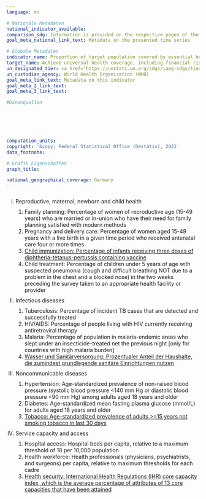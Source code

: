 ```yaml
---
language: en    

# Nationale Metadaten    
national_indicator_available:     
comparison_sdg: Information is provided on the respective pages of the SDG indicators.    
goal_meta_national_link_text: Metadata on the presented time series    

# Globale Metadaten    
indicator_name: Proportion of target population covered by essential health services    
target_name: Achieve universal health coverage, including financial risk protection, access to quality essential health-care services and access to safe, effective, quality and affordable essential medicines and vaccines for all    
un_designated_tier: <a href="https://unstats.un.org/sdgs/iaeg-sdgs/tier-classification/" title="Click here for more information on the UN tier classification."  target="_blank">Tier I</a>    
un_custodian_agency: World Health Organisation (WHO)    
goal_meta_link_text: Metadata on this indicator    
goal_meta_2_link_text:     
goal_meta_3_link_text:     

#Datenquellen





    
computation_units:     
copyright: '&copy; Federal Statistical Office (Destatis), 2021'    
data_footnote:     

# Grafik Eigenschaften    
graph_title:     

national_geographical_coverage: Germany    
---
```



<ol type="I">
  <li style="padding-top: 10px;">Reproductive, maternal, newborn and child health
    <ol type="1" style="padding-top: 10px;">
      <li>Family planning: Percentage of women of reproductive age (15-49 years) who are married or in-union who have their need for family planning satisfied with modern methods</li>
      <li>Pregnancy and delivery care: Percentage of women aged 15-49 years with a live birth in a given time period who received antenatal care four or more times</li>
      <li><a href="http://sdg-indikatoren.de/en/3-b-1/">Child immunization: Percentage of infants receiving three doses of diphtheria-tetanus-pertussis containing vaccine </a></li>
      <li>Child treatment: Percentage of children under 5 years of age with suspected pneumonia (cough and difficult breathing NOT due to a problem in the chest and a blocked nose) in the two weeks preceding the survey taken to an appropriate health facility or provider</li>
    </ol>
  </li>
  <li style="padding-top: 10px;">Infectious diseases
    <ol type="1" style="padding-top: 10px;">
      <li>Tuberculosis: Percentage of incident TB cases that are detected and successfully treated</li>
      <li>HIV/AIDS: Percentage of people living with HIV currently receiving antiretroviral therapy</li>
      <li>Malaria: Percentage of population in malaria-endemic areas who slept under an insecticide-treated net the previous night [only for countries with high malaria burden]</li>
      <li><a  href="http://sdg-indikatoren.de/6-2-1/">Wasser und Sanitärversorgung: Prozentualer Anteil der Haushalte, die zumindest grundlegende sanitäre Einrichtungen nutzen</a></li>
    </ol>
  </li>
  <li style="padding-top: 10px;">Noncommunicable diseases
    <ol type="1" style="padding-top: 10px;">
      <li>Hypertension: Age-standardized prevalence of non-raised blood pressure (systolic blood pressure <140 mm Hg or diastolic blood pressure <90 mm Hg) among adults aged 18 years and older</li>
      <li>Diabetes: Age-standardized mean fasting plasma glucose (mmol/L) for adults aged 18 years and older</li>
      <li><a href="http://sdg-indikatoren.de/en/3-a-1/">Tobacco: Age-standardized prevalence of adults >=15 years not smoking tobacco in last 30 days</a></li>
    </ol>
  </li>
  <li style="padding-top: 10px;">Service capacity and access
    <ol type="1" style="padding-top: 10px;">
      <li>Hospital access:  Hospital beds per capita, relative to a maximum threshold of 18 per 10,000 population</li>
      <li>Health workforce: Health professionals (physicians, psychiatrists, and surgeons) per capita, relative to maximum thresholds for each cadre</li>
      <li><a href="http://sdg-indikatoren.de/en/3-d-1/">Health security: International Health Regulations (IHR) core capacity index, which is the average percentage of attributes of 13 core capacities that have been attained</a></li>
    </ol>
  </li>
</ol>
